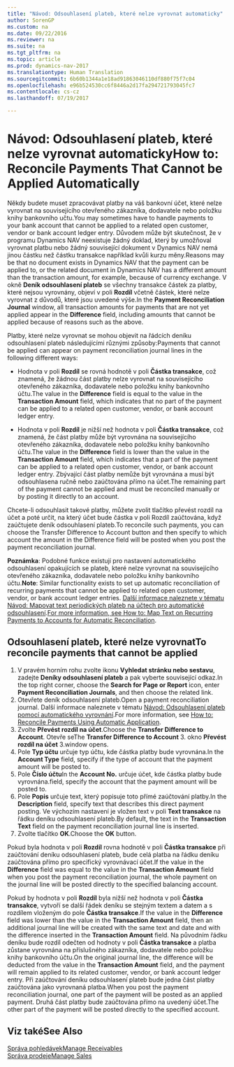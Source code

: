 ```yaml
---
title: "Návod: Odsouhlasení plateb, které nelze vyrovnat automaticky"
author: SorenGP
ms.custom: na
ms.date: 09/22/2016
ms.reviewer: na
ms.suite: na
ms.tgt_pltfrm: na
ms.topic: article
ms.prod: dynamics-nav-2017
ms.translationtype: Human Translation
ms.sourcegitcommit: 6b60b1344a1e18ad91863046110df880f75f7c04
ms.openlocfilehash: e96b524530cc6f8446a2d17fa294721793045fc7
ms.contentlocale: cs-cz
ms.lasthandoff: 07/19/2017

---
```


# <a name="how-to-reconcile-payments-that-cannot-be-applied-automatically"></a><span data-ttu-id="5a3a4-102">Návod: Odsouhlasení plateb, které nelze vyrovnat automaticky</span><span class="sxs-lookup"><span data-stu-id="5a3a4-102">How to: Reconcile Payments That Cannot be Applied Automatically</span></span>
<span data-ttu-id="5a3a4-103">Někdy budete muset zpracovávat platby na váš bankovní účet, které nelze vyrovnat na souvisejícího otevřeného zákazníka, dodavatele nebo položku knihy bankovního učtu.</span><span class="sxs-lookup"><span data-stu-id="5a3a4-103">You may sometimes have to handle payments to your bank account that cannot be applied to a related open customer, vendor or bank account ledger entry.</span></span> <span data-ttu-id="5a3a4-104">Důvodem může být skutečnost, že v programu Dynamics NAV neexistuje žádný doklad, který by umožňoval vyrovnat platbu nebo žádný související dokument v Dynamics NAV nemá jinou částku než částku transakce například kvůli kurzu měny.</span><span class="sxs-lookup"><span data-stu-id="5a3a4-104">Reasons may be that no document exists in Dynamics NAV that the payment can be applied to, or the related document in Dynamics NAV has a different amount than the transaction amount, for example, because of currency exchange.</span></span> <span data-ttu-id="5a3a4-105">V okně **Deník odsouhlasení plateb** se všechny transakce částek za platby, které nejsou vyrovnány, objeví v poli **Rozdíl** včetně částek, které nelze vyrovnat z důvodů, které jsou uvedené výše.</span><span class="sxs-lookup"><span data-stu-id="5a3a4-105">In the **Payment Reconciliation Journal** window, all transaction amounts for payments that are not yet applied appear in the **Difference** field, including amounts that cannot be applied because of reasons such as the above.</span></span>

<span data-ttu-id="5a3a4-106">Platby, které nelze vyrovnat se mohou objevit na řádcích deníku odsouhlasení plateb následujícími různými způsoby:</span><span class="sxs-lookup"><span data-stu-id="5a3a4-106">Payments that cannot be applied can appear on payment reconciliation journal lines in the following different ways:</span></span>

- <span data-ttu-id="5a3a4-107">Hodnota v poli **Rozdíl** se rovná hodnotě v poli **Částka transakce**, což znamená, že žádnou část platby nelze vyrovnat na souvisejícího otevřeného zákazníka, dodavatele nebo položku knihy bankovního účtu.</span><span class="sxs-lookup"><span data-stu-id="5a3a4-107">The value in the **Difference** field is equal to the value in the **Transaction Amount** field, which indicates that no part of the payment can be applied to a related open customer, vendor, or bank account ledger entry.</span></span>

- <span data-ttu-id="5a3a4-108">Hodnota v poli **Rozdíl** je nižší než hodnota v poli **Částka transakce**, což znamená, že část platby může být vyrovnána na souvisejícího otevřeného zákazníka, dodavatele nebo položku knihy bankovního účtu.</span><span class="sxs-lookup"><span data-stu-id="5a3a4-108">The value in the **Difference** field is lower than the value in the **Transaction Amount** field, which indicates that a part of the payment can be applied to a related open customer, vendor, or bank account ledger entry.</span></span> <span data-ttu-id="5a3a4-109">Zbývající část platby nemůže být vyrovnána a musí být odsouhlasena ručně nebo zaúčtována přímo na účet.</span><span class="sxs-lookup"><span data-stu-id="5a3a4-109">The remaining part of the payment cannot be applied and must be reconciled manually or by posting it directly to an account.</span></span>

<span data-ttu-id="5a3a4-110">Chcete-li odsouhlasit takové platby, můžete zvolit tlačítko převést rozdíl na účet a poté určit, na který účet bude částka v poli Rozdíl zaúčtována, když zaúčtujete deník odsouhlasení plateb.</span><span class="sxs-lookup"><span data-stu-id="5a3a4-110">To reconcile such payments, you can choose the Transfer Difference to Account button and then specify to which account the amount in the Difference field will be posted when you post the payment reconciliation journal.</span></span>

<span data-ttu-id="5a3a4-111">**Poznámka**: Podobné funkce existují pro nastavení automatického odsouhlasení opakujících se plateb, které nelze vyrovnat na souvisejícího otevřeného zákazníka, dodavatele nebo položku knihy bankovního účtu.</span><span class="sxs-lookup"><span data-stu-id="5a3a4-111">**Note**: Similar functionality exists to set up automatic reconciliation of recurring payments that cannot be applied to related open customer, vendor, or bank account ledger entries.</span></span> <span data-ttu-id="5a3a4-112">[Další informace naleznete v tématu Návod: Mapovat text periodických plateb na účtech pro automatické odsouhlasení](receivables-how-map-text-recurring-payments-accounts-auto-reconcilliation.md).</span><span class="sxs-lookup"><span data-stu-id="5a3a4-112">[For more information, see How to: Map Text on Recurring Payments to Accounts for Automatic Reconciliation](receivables-how-map-text-recurring-payments-accounts-auto-reconcilliation.md).</span></span>

## <a name="to-reconcile-payments-that-cannot-be-applied"></a><span data-ttu-id="5a3a4-113">Odsouhlasení plateb, které nelze vyrovnat</span><span class="sxs-lookup"><span data-stu-id="5a3a4-113">To reconcile payments that cannot be applied</span></span>
1. <span data-ttu-id="5a3a4-114">V pravém horním rohu zvolte ikonu **Vyhledat stránku nebo sestavu**, zadejte **Deníky odsouhlasení plateb** a pak vyberte související odkaz.</span><span class="sxs-lookup"><span data-stu-id="5a3a4-114">In the top right corner, choose the **Search for Page or Report** icon, enter **Payment Reconciliation Journals**, and then choose the related link.</span></span>
2. <span data-ttu-id="5a3a4-115">Otevřete deník odsouhlasení plateb.</span><span class="sxs-lookup"><span data-stu-id="5a3a4-115">Open a payment reconciliation journal.</span></span> <span data-ttu-id="5a3a4-116">Další informace naleznete v tématu [Návod: Odsouhlasení plateb pomocí automatického vyrovnání](receivables-how-reconcile-payments-auto-application.md).</span><span class="sxs-lookup"><span data-stu-id="5a3a4-116">For more information, see [How to: Reconcile Payments Using Automatic Application](receivables-how-reconcile-payments-auto-application.md).</span></span>
3. <span data-ttu-id="5a3a4-117">Zvolte **Převést rozdíl na účet**.</span><span class="sxs-lookup"><span data-stu-id="5a3a4-117">Choose the **Transfer Difference to Account**.</span></span> <span data-ttu-id="5a3a4-118">Otevře se</span><span class="sxs-lookup"><span data-stu-id="5a3a4-118">The **Transfer Difference to Account** 3.</span></span> <span data-ttu-id="5a3a4-119">okno **Převést rozdíl na účet** 3.</span><span class="sxs-lookup"><span data-stu-id="5a3a4-119">window opens.</span></span>
4. <span data-ttu-id="5a3a4-120">Pole **Typ účtu** určuje typ účtu, kde částka platby bude vyrovnána.</span><span class="sxs-lookup"><span data-stu-id="5a3a4-120">In the **Account Type** field, specify if the type of account that the payment amount will be posted to.</span></span>
5. <span data-ttu-id="5a3a4-121">Pole **Číslo účtu**</span><span class="sxs-lookup"><span data-stu-id="5a3a4-121">In the **Account No.**</span></span> <span data-ttu-id="5a3a4-122">určuje účet, kde částka platby bude vyrovnána.</span><span class="sxs-lookup"><span data-stu-id="5a3a4-122">field, specify the account that the payment amount will be posted to.</span></span>
6. <span data-ttu-id="5a3a4-123">Pole **Popis** určuje text, který popisuje toto přímé zaúčtování platby.</span><span class="sxs-lookup"><span data-stu-id="5a3a4-123">In the **Description** field, specify text that describes this direct payment posting.</span></span> <span data-ttu-id="5a3a4-124">Ve výchozím nastavení je vložen text v poli **Text transakce** na řádku deníku odsouhlasení plateb.</span><span class="sxs-lookup"><span data-stu-id="5a3a4-124">By default, the text in the **Transaction Text** field on the payment reconciliation journal line is inserted.</span></span>
7. <span data-ttu-id="5a3a4-125">Zvolte tlačítko **OK**.</span><span class="sxs-lookup"><span data-stu-id="5a3a4-125">Choose the **OK** button.</span></span>

<span data-ttu-id="5a3a4-126">Pokud byla hodnota v poli **Rozdíl** rovna hodnotě v poli **Částka transakce** při zaúčtování deníku odsouhlasení plateb, bude celá platba na řádku deníku zaúčtována přímo pro specifický vyrovnávací účet.</span><span class="sxs-lookup"><span data-stu-id="5a3a4-126">If the value in the **Difference** field was equal to the value in the **Transaction Amount** field when you post the payment reconciliation journal, the whole payment on the journal line will be posted directly to the specified balancing account.</span></span>

<span data-ttu-id="5a3a4-127">Pokud by hodnota v poli **Rozdíl** byla nižší než hodnota v poli **Částka transakce**, vytvoří se další řádek deníku se stejným textem a datem a s rozdílem vloženým do pole **Částka transakce**.</span><span class="sxs-lookup"><span data-stu-id="5a3a4-127">If the value in the **Difference** field was lower than the value in the **Transaction Amount** field, then an additional journal line will be created with the same text and date and with the difference inserted in the **Transaction Amount** field.</span></span> <span data-ttu-id="5a3a4-128">Na původním řádku deníku bude rozdíl odečten od hodnoty v poli **Částka transakce** a platba zůstane vyrovnána na příslušného zákazníka, dodavatele nebo položku knihy bankovního účtu.</span><span class="sxs-lookup"><span data-stu-id="5a3a4-128">On the original journal line, the difference will be deducted from the value in the **Transaction Amount** field, and the payment will remain applied to its related customer, vendor, or bank account ledger entry.</span></span> <span data-ttu-id="5a3a4-129">Při zaúčtování deníku odsouhlasení plateb bude jedna část platby zaúčtována jako vyrovnaná platba.</span><span class="sxs-lookup"><span data-stu-id="5a3a4-129">When you post the payment reconciliation journal, one part of the payment will be posted as an applied payment.</span></span> <span data-ttu-id="5a3a4-130">Druhá část platby bude zaúčtována přímo na uvedený účet.</span><span class="sxs-lookup"><span data-stu-id="5a3a4-130">The other part of the payment will be posted directly to the specified account.</span></span>

## <a name="see-also"></a><span data-ttu-id="5a3a4-131">Viz také</span><span class="sxs-lookup"><span data-stu-id="5a3a4-131">See Also</span></span>
[<span data-ttu-id="5a3a4-132">Správa pohledávek</span><span class="sxs-lookup"><span data-stu-id="5a3a4-132">Manage Receivables</span></span>](receivables-manage-receivables.md)  
[<span data-ttu-id="5a3a4-133">Správa prodeje</span><span class="sxs-lookup"><span data-stu-id="5a3a4-133">Manage Sales</span></span>](sales-manage-sales.md)

